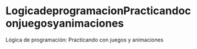 # LogicadeprogramacionPracticandoconjuegosyanimaciones
Lógica de programación: Practicando con juegos y animaciones

